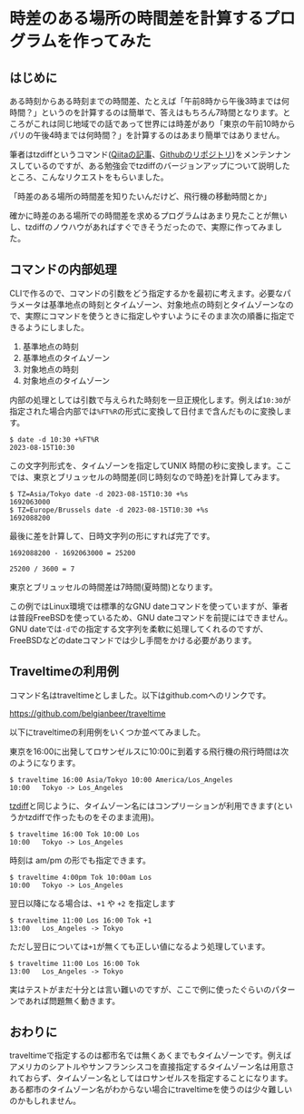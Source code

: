 <!-- https://qiita.com/belgianbeer/items/3e6baf6e3aae400a2b41 -->

# 時差のある場所の時間差を計算するプログラムを作ってみた

## はじめに

ある時刻からある時刻までの時間差、たとえば「午前8時から午後3時までは何時間？」というのを計算するのは簡単で、答えはもちろん7時間となります。ところがこれは同じ地域での話であって世界には時差があり「東京の午前10時からパリの午後4時までは何時間？」を計算するのはあまり簡単ではありません。

筆者はtzdiffというコマンド([Qiitaの記事](https://qiita.com/belgianbeer/items/962dfd394dbe287856c0)、[Githubのリポジトリ](https://github.com/belgianbeer/tzdiff))をメンテンナンスしているのですが、ある勉強会でtzdiffのバージョンアップについて説明したところ、こんなリクエストをもらいました。

「時差のある場所の時間差を知りたいんだけど、飛行機の移動時間とか」

確かに時差のある場所での時間差を求めるプログラムはあまり見たことが無いし、tzdiffのノウハウがあればすぐできそうだったので、実際に作ってみました。

## コマンドの内部処理

CLIで作るので、コマンドの引数をどう指定するかを最初に考えます。必要なパラメータは基準地点の時刻とタイムゾーン、対象地点の時刻とタイムゾーンなので、実際にコマンドを使うときに指定しやすいようにそのまま次の順番に指定できるようにしました。

1. 基準地点の時刻
1. 基準地点のタイムゾーン
1. 対象地点の時刻
1. 対象地点のタイムゾーン

内部の処理としては引数で与えられた時刻を一旦正規化します。例えば`10:30`が指定された場合内部では`%FT%R`の形式に変換して日付まで含んだものに変換します。

```
$ date -d 10:30 +%FT%R
2023-08-15T10:30
```

この文字列形式を、タイムゾーンを指定してUNIX 時間の秒に変換します。ここでは、東京とブリュッセルの時間差(同じ時刻なので時差)を計算してみます。

```
$ TZ=Asia/Tokyo date -d 2023-08-15T10:30 +%s
1692063000
$ TZ=Europe/Brussels date -d 2023-08-15T10:30 +%s
1692088200
```

最後に差を計算して、日時文字列の形にすれば完了です。

```
1692088200 - 1692063000 = 25200

25200 / 3600 = 7
```

東京とブリュッセルの時間差は7時間(夏時間)となります。

この例ではLinux環境では標準的なGNU dateコマンドを使っていますが、筆者は普段FreeBSDを使っているため、GNU dateコマンドを前提にはできません。GNU dateでは`-d`での指定する文字列を柔軟に処理してくれるのですが、FreeBSDなどのdateコマンドでは少し手間をかける必要があります。

## Traveltimeの利用例

コマンド名はtraveltimeとしました。以下はgithub.comへのリンクです。

https://github.com/belgianbeer/traveltime

以下にtraveltimeの利用例をいくつか並べてみました。

東京を16:00に出発してロサンゼルスに10:00に到着する飛行機の飛行時間は次のようになります。

```
$ traveltime 16:00 Asia/Tokyo 10:00 America/Los_Angeles
10:00   Tokyo -> Los_Angeles
```

[tzdiff](https://qiita.com/belgianbeer/items/962dfd394dbe287856c0)と同じように、タイムゾーン名にはコンプリーションが利用できます(というかtzdiffで作ったものをそのまま流用)。

```
$ traveltime 16:00 Tok 10:00 Los
10:00   Tokyo -> Los_Angeles
```

時刻は am/pm の形でも指定できます。

```
$ traveltime 4:00pm Tok 10:00am Los
10:00   Tokyo -> Los_Angeles
```

翌日以降になる場合は、`+1` や `+2` を指定します

```
$ traveltime 11:00 Los 16:00 Tok +1
13:00   Los_Angeles -> Tokyo
```

ただし翌日については`+1`が無くても正しい値になるよう処理しています。

```
$ traveltime 11:00 Los 16:00 Tok
13:00   Los_Angeles -> Tokyo
```

実はテストがまだ十分とは言い難いのですが、ここで例に使ったぐらいのパターンであれば問題無く動きます。

## おわりに

traveltimeで指定するのは都市名では無くあくまでもタイムゾーンです。例えばアメリカのシアトルやサンフランシスコを直接指定するタイムゾーン名は用意されておらず、タイムゾーン名としてはロサンゼルスを指定することになります。ある都市のタイムゾーン名がわからない場合にtraveltimeを使うのは少々難しいのかもしれません。

